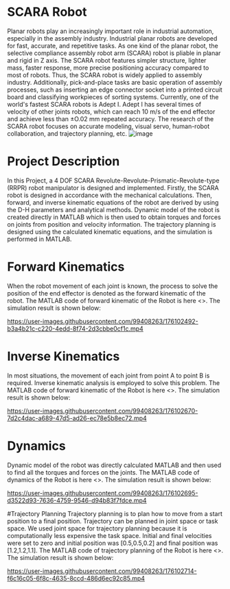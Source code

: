 # SCARA Robot
Planar robots play an increasingly important role in industrial automation, especially in the assembly industry. Industrial planar robots are developed for fast, accurate, and repetitive tasks. As one kind of the planar robot, the selective compliance assembly robot arm (SCARA) robot is pliable in planar and rigid in Z axis. The SCARA robot features simpler structure, lighter mass, faster response, more precise positioning accuracy compared to most of robots. Thus, the SCARA robot is widely applied to assembly industry. Additionally, pick-and-place tasks are basic operation of assembly processes, such as inserting an edge connector socket into a printed circuit board and classifying workpieces of sorting systems. Currently, one of the world's fastest SCARA robots is Adept I. Adept I has several times of velocity of other joints robots, which can reach 10 m/s of the end effector and achieve less than ±O.02 mm repeated accuracy. The research of the SCARA robot focuses on accurate modeling, visual servo, human-robot collaboration, and trajectory planning, etc. 
![image](https://user-images.githubusercontent.com/99408263/176102090-4af1b2ce-1a70-42c4-ba0a-255e923e17fe.png)
# Project Description
In this Project, a 4 DOF SCARA Revolute-Revolute-Prismatic-Revolute-type (RRPR) robot manipulator is designed and implemented. Firstly, the SCARA robot is designed in accordance with the mechanical calculations. Then, forward, and inverse kinematic equations of the robot are derived by using the D-H parameters and analytical methods. Dynamic model of the robot is created directly in MATLAB which is then used to obtain torques and forces on joints from position and velocity information. The trajectory planning is designed using the calculated kinematic equations, and the simulation is performed in MATLAB. 
# Forward Kinematics
When the robot movement of each joint is known, the process to solve the position of the end effector is denoted as the forward kinematic of the robot. The MATLAB code of forward kinematic of the Robot is here <>. The simulation result is shown below: 

https://user-images.githubusercontent.com/99408263/176102492-b3a4b21c-c220-4edd-8f74-2d3cbbe0cf1c.mp4
# Inverse Kinematics
In most situations, the movement of each joint from point A to point B is required. Inverse kinematic analysis is employed to solve this problem. The MATLAB code of forward kinematic of the Robot is here <>. The simulation result is shown below:

https://user-images.githubusercontent.com/99408263/176102670-7d2c4dac-a689-47d5-ad26-ec78e5b8ec72.mp4
# Dynamics
Dynamic model of the robot was directly calculated MATLAB and then used to find all the torques and forces on the joints. The MATLAB code of dynamics of the Robot is here <>. The simulation result is shown below:


https://user-images.githubusercontent.com/99408263/176102695-d3522d93-7636-4759-9546-d94b83f7fdce.mp4


#Trajectory Planning
Trajectory planning is to plan how to move from a start position to a final position. Trajectory can be planned in joint space or task space. We used joint space for trajectory planning because it is computationally less expensive the task space. Initial and final velocities were set to zero and initial position was [0.5,0.5,0.2] and final position was [1.2,1.2,1.1]. The MATLAB code of trajectory planning of the Robot is here <>. The simulation result is shown below:


https://user-images.githubusercontent.com/99408263/176102714-f6c16c05-6f8c-4635-8ccd-486d6ec92c85.mp4

